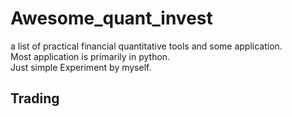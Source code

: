 # Awesome_quant_invest
a list of practical financial quantitative tools and some application. <br>
Most application is primarily in python. <br>
Just simple Experiment by myself. <br>

## Trading

